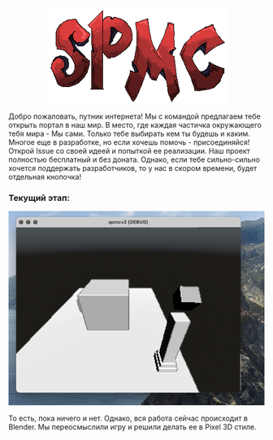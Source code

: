 <div align="center">
    <img src="./LongNameLogo.png">

</div>

Добро пожаловать, путник интернета! Мы с командой предлагаем тебе открыть портал в наш мир. В место, где каждая частичка окружающего тебя мира - Мы сами. Только тебе выбирать кем ты будешь и каким.
Многое еще в разработке, но если хочешь помочь - присоединяйся! Открой Issue со своей идеей и попыткой ее реализации. Наш проект полностью бесплатный и без доната. Однако, если тебе сильно-сильно хочется поддержать разработчиков, то у нас в скором времени, будет отдельная кнопочка!


### Текущий этап:
<img src="./Docs/Screenshots/ShadedCubes.png"/>

То есть, пока ничего и нет. Однако, вся работа сейчас происходит в Blender. Мы переосмыслили игру и решили делать ее в Pixel 3D стиле.
